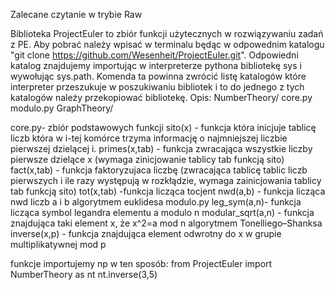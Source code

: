 Zalecane czytanie w trybie Raw

Biblioteka ProjectEuler to zbiór funkcji użytecznych w rozwiązywaniu zadań z PE.
Aby pobrać należy wpisać w terminalu będąc w odpowednim katalogu "git clone https://github.com/Wesenheit/ProjectEuler.git".
Odpowiedni katalog znajdujemy importując w interpreterze pythona bibliotekę sys i wywołując sys.path. Komenda ta powinna zwrócić listę katalogów które interpreter
przeszukuje w poszukiwaniu bibliotek i to do jednego z tych katalogów należy przekopiować bibliotekę.
Opis:
NumberTheory/
	core.py
	modulo.py
GraphTheory/

core.py- zbiór podstawowych funkcji
	sito(x) - funkcja która inicjuje tablicę liczb która w i-tej komórce trzyma informację o najmniejszej liczbie pierwszej dzielącej i.
	primes(x,tab) - funkcja zwracająca wszystkie liczby pierwsze dzielące x (wymaga zinicjowanie tablicy tab funkcją sito)
	fact(x,tab) - funkcja faktoryzujaca liczbę (zwracająca tablicę tablic liczb pierwszych i ile razy występują w rozkłądzie,
        wymaga zainicjowania tablicy tab funkcją sito)
	tot(x,tab) -funkcja licząca tocjent
	nwd(a,b) - funkcja licząca nwd liczb a i b algorytmem euklidesa
modulo.py
	leg_sym(a,n)- funkcja licząca symbol legandra elementu a modulo n
	modular_sqrt(a,n) - funkcja znajdująca taki element x, że x^2=a mod n algorytmem Tonelliego–Shanksa
	inverse(x,p) - funkcja znajdująca element odwrotny do x w grupie multiplikatywnej mod p


funkcje importujemy np w ten sposób:
from ProjectEuler import NumberTheory as nt
nt.inverse(3,5)
